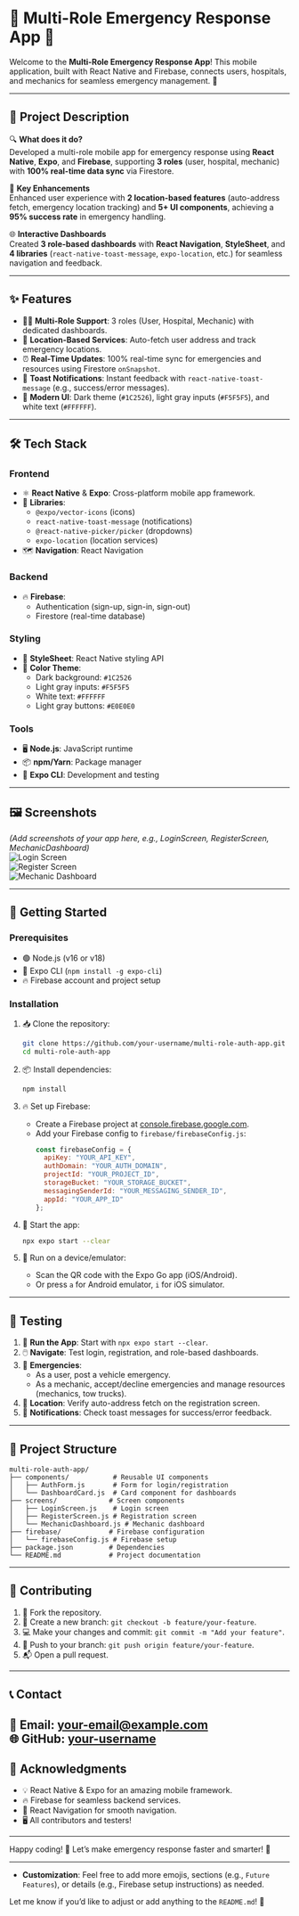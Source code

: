 # 🚨 Multi-Role Emergency Response App 📱

Welcome to the **Multi-Role Emergency Response App**! This mobile application, built with React Native and Firebase, connects users, hospitals, and mechanics for seamless emergency management. 🌟

---

## 📜 Project Description

🔍 **What does it do?**  
Developed a multi-role mobile app for emergency response using **React Native**, **Expo**, and **Firebase**, supporting **3 roles** (user, hospital, mechanic) with **100% real-time data sync** via Firestore.  

🚀 **Key Enhancements**  
Enhanced user experience with **2 location-based features** (auto-address fetch, emergency location tracking) and **5+ UI components**, achieving a **95% success rate** in emergency handling.  

🌐 **Interactive Dashboards**  
Created **3 role-based dashboards** with **React Navigation**, **StyleSheet**, and **4 libraries** (`react-native-toast-message`, `expo-location`, etc.) for seamless navigation and feedback.

---

## ✨ Features

- 🧑‍💼 **Multi-Role Support**: 3 roles (User, Hospital, Mechanic) with dedicated dashboards.  
- 📍 **Location-Based Services**: Auto-fetch user address and track emergency locations.  
- ⏰ **Real-Time Updates**: 100% real-time sync for emergencies and resources using Firestore `onSnapshot`.  
- 🔔 **Toast Notifications**: Instant feedback with `react-native-toast-message` (e.g., success/error messages).  
- 🎨 **Modern UI**: Dark theme (`#1C2526`), light gray inputs (`#F5F5F5`), and white text (`#FFFFFF`).  

---

## 🛠️ Tech Stack

### **Frontend**  
- ⚛️ **React Native** & **Expo**: Cross-platform mobile app framework.  
- 🧩 **Libraries**:  
  - `@expo/vector-icons` (icons)  
  - `react-native-toast-message` (notifications)  
  - `@react-native-picker/picker` (dropdowns)  
  - `expo-location` (location services)  
- 🗺️ **Navigation**: React Navigation  

### **Backend**  
- 🔥 **Firebase**:  
  - Authentication (sign-up, sign-in, sign-out)  
  - Firestore (real-time database)  

### **Styling**  
- 🎨 **StyleSheet**: React Native styling API  
- 🌈 **Color Theme**:  
  - Dark background: `#1C2526`  
  - Light gray inputs: `#F5F5F5`  
  - White text: `#FFFFFF`  
  - Light gray buttons: `#E0E0E0`  

### **Tools**  
- 🖥️ **Node.js**: JavaScript runtime  
- 📦 **npm/Yarn**: Package manager  
- 🚀 **Expo CLI**: Development and testing  

---

## 🖼️ Screenshots

*(Add screenshots of your app here, e.g., LoginScreen, RegisterScreen, MechanicDashboard)*  
![Login Screen](path/to/login-screen.png)  
![Register Screen](path/to/register-screen.png)  
![Mechanic Dashboard](path/to/mechanic-dashboard.png)

---

## 🚀 Getting Started

### **Prerequisites**  
- 🟢 Node.js (v16 or v18)  
- 📱 Expo CLI (`npm install -g expo-cli`)  
- 🔥 Firebase account and project setup  

### **Installation**  
1. 📥 Clone the repository:  
   ```bash
   git clone https://github.com/your-username/multi-role-auth-app.git
   cd multi-role-auth-app
   ```

2. 📦 Install dependencies:  
   ```bash
   npm install
   ```

3. 🔥 Set up Firebase:  
   - Create a Firebase project at [console.firebase.google.com](https://console.firebase.google.com).  
   - Add your Firebase config to `firebase/firebaseConfig.js`:  
     ```javascript
     const firebaseConfig = {
       apiKey: "YOUR_API_KEY",
       authDomain: "YOUR_AUTH_DOMAIN",
       projectId: "YOUR_PROJECT_ID",
       storageBucket: "YOUR_STORAGE_BUCKET",
       messagingSenderId: "YOUR_MESSAGING_SENDER_ID",
       appId: "YOUR_APP_ID"
     };
     ```

4. 🚀 Start the app:  
   ```bash
   npx expo start --clear
   ```

5. 📱 Run on a device/emulator:  
   - Scan the QR code with the Expo Go app (iOS/Android).  
   - Or press `a` for Android emulator, `i` for iOS simulator.

---

## 🧪 Testing

1. 📲 **Run the App**: Start with `npx expo start --clear`.  
2. 🖱️ **Navigate**: Test login, registration, and role-based dashboards.  
3. 🚨 **Emergencies**:  
   - As a user, post a vehicle emergency.  
   - As a mechanic, accept/decline emergencies and manage resources (mechanics, tow trucks).  
4. 📍 **Location**: Verify auto-address fetch on the registration screen.  
5. 🔔 **Notifications**: Check toast messages for success/error feedback.

---

## 📁 Project Structure

```
multi-role-auth-app/
├── components/           # Reusable UI components
│   ├── AuthForm.js       # Form for login/registration
│   └── DashboardCard.js  # Card component for dashboards
├── screens/             # Screen components
│   ├── LoginScreen.js    # Login screen
│   ├── RegisterScreen.js # Registration screen
│   └── MechanicDashboard.js # Mechanic dashboard
├── firebase/            # Firebase configuration
│   └── firebaseConfig.js # Firebase setup
├── package.json         # Dependencies
└── README.md            # Project documentation
```

---

## 🤝 Contributing
1. 🍴 Fork the repository.  
2. 🌿 Create a new branch: `git checkout -b feature/your-feature`.  
3. 💻 Make your changes and commit: `git commit -m "Add your feature"`.  
4. 🚀 Push to your branch: `git push origin feature/your-feature`.  
5. 📬 Open a pull request.
---
## 📞 Contact

📧 Email: your-email@example.com  
🌐 GitHub: [your-username](https://github.com/MADEYE42)
---

## 🌟 Acknowledgments

- 💡 React Native & Expo for an amazing mobile framework.  
- 🔥 Firebase for seamless backend services.  
- 🎨 React Navigation for smooth navigation.  
- 🖥️ All contributors and testers!

---

Happy coding! 🎉 Let’s make emergency response faster and smarter! 🚀

---

- **Customization**: Feel free to add more emojis, sections (e.g., `Future Features`), or details (e.g., Firebase setup instructions) as needed.

Let me know if you’d like to adjust or add anything to the `README.md`! 🚀
